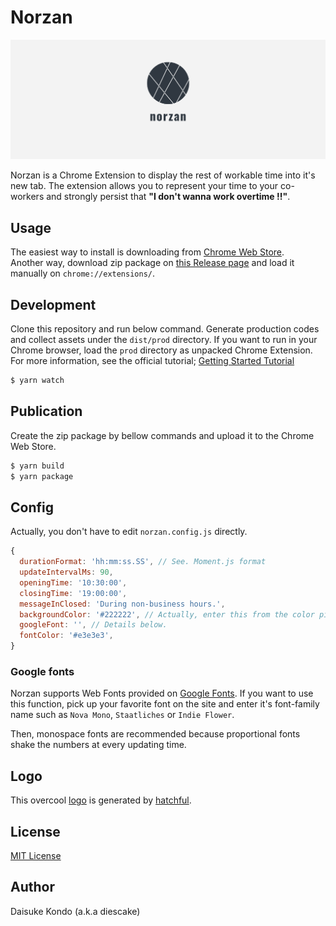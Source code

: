 # Norzan

<p align="center">
  <img src="icon.png" alt="icon" width="1640">
</p>

Norzan is a Chrome Extension to display the rest of workable time into it's new tab. The extension allows you to represent your time to your co-workers and strongly persist that **"I don't wanna work overtime !!"**.

## Usage

The easiest way to install is downloading from [Chrome Web Store](https://chrome.google.com/webstore/detail/norzan/njbkbgbnhlmgmneldkienakbbeadngih).  
Another way, download zip package on [this Release page](https://github.com/diescake/norzan/releases) and load it manually on `chrome://extensions/`.

## Development

Clone this repository and run below command. Generate production codes and collect assets under the `dist/prod` directory. If you want to run in your Chrome browser, load the `prod` directory as unpacked Chrome Extension. For more information, see the official tutorial; [Getting Started Tutorial](https://developer.chrome.com/extensions/getstarted)

```sh
$ yarn watch
```

## Publication

Create the zip package by bellow commands and upload it to the Chrome Web Store.

```sh
$ yarn build
$ yarn package
```

## Config

Actually, you don't have to edit `norzan.config.js` directly.

```js
{
  durationFormat: 'hh:mm:ss.SS', // See. Moment.js format
  updateIntervalMs: 90,
  openingTime: '10:30:00',
  closingTime: '19:00:00',
  messageInClosed: 'During non-business hours.',
  backgroundColor: '#222222', // Actually, enter this from the color picker in your browser.
  googleFont: '', // Details below.
  fontColor: '#e3e3e3',
}
```

### Google fonts

Norzan supports Web Fonts provided on [Google Fonts](https://fonts.google.com/). If you want to use this function, pick up your favorite font on the site and enter it's font-family name such as `Nova Mono`, `Staatliches` or `Indie Flower`.

Then, monospace fonts are recommended because proportional fonts shake the numbers at every updating time.

## Logo

This overcool [logo](https://github.com/diescake/norzan/blob/master/icon.png) is generated by [hatchful](https://hatchful.shopify.com).

## License

[MIT License](https://github.com/diescake/norzan/blob/master/LICENSE)

## Author

Daisuke Kondo (a.k.a diescake)
